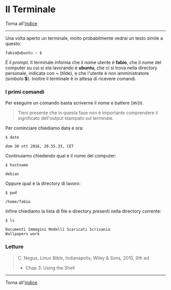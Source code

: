 # Il Terminale

Torna all'[indice](../toc.md)

---

Una volta aperto un terminale, molto probabilmente vedrai un testo simile a questo:

```
fabio@ubuntu ~ $
```

È il _prompt_. Il terminale informa che il nome utente è **fabio**, che il nome del computer su cui si sta lavorando è **ubuntu**, che ci si trova nella directory personale, indicata con **~** (tilde), e che l'utente è non amministratore (simbolo **$**). Inoltre il terminale è in attesa di ricevere comandi.

### I primi comandi

Per eseguire un comando basta scriverne il nome e battere `INVIO`.

> Tieni presente che in questa fase non è importante comprendere il significato dell'output stampato sul terminale.

Per cominciare chiediamo data e ora:

```
$ date

dom 30 ott 2016, 20.55.33, CET
```

Continuiamo chiedendo qual è il nome del computer:

```
$ hostname

debian
```

Oppure qual è la directory di lavoro:

```
$ pwd

/home/fabio
```

Infine chiediamo la lista di file e directory presenti nella directory corrente:

```
$ ls

Documenti Immagini Modelli Scaricati Scrivania
Wallpapers work
```

### Letture

> C. Negus, _Linux Bible_, Indianapolis, Wiley &amp; Sons, 2015, 9th ed
>
> - Chap 3: Using the Shell

---

Torna all'[indice](../toc.md)
